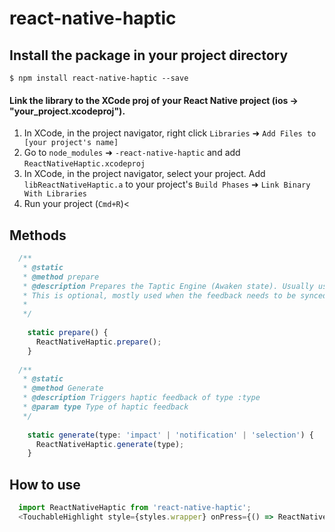 
# react-native-haptic

## Install the package in your project directory

`$ npm install react-native-haptic --save`

#### Link the library to the XCode proj of your React Native project (ios -> "your_project.xcodeproj").

1. In XCode, in the project navigator, right click `Libraries` ➜ `Add Files to [your project's name]`
2. Go to `node_modules` ➜ `-react-native-haptic` and add `ReactNativeHaptic.xcodeproj`
3. In XCode, in the project navigator, select your project. Add `libReactNativeHaptic.a` to your project's `Build Phases` ➜ `Link Binary With Libraries`
4. Run your project (`Cmd+R`)<

## Methods
```javascript
  /**
   * @static
   * @method prepare
   * @description Prepares the Taptic Engine (Awaken state). Usually used seconds before triggering a feedback.
   * This is optional, mostly used when the feedback needs to be synced with sound.
   *
   */
  
    static prepare() {
      ReactNativeHaptic.prepare();
    }
  
  /**
   * @static
   * @method Generate
   * @description Triggers haptic feedback of type :type
   * @param type Type of haptic feedback
   */
    
    static generate(type: 'impact' | 'notification' | 'selection') {
      ReactNativeHaptic.generate(type);
    }
  ```
  ## How to use
```javascript  
  import ReactNativeHaptic from 'react-native-haptic';
  <TouchableHighlight style={styles.wrapper} onPress={() => ReactNativeHaptic.generate('notification')}>
  ```
